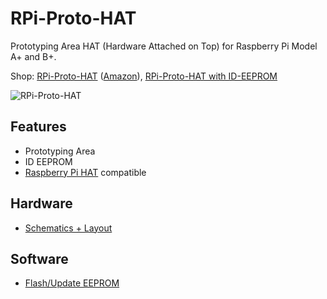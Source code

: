 # RPi-Proto-HAT
Prototyping Area HAT (Hardware Attached on Top) for Raspberry Pi Model A+ and B+.

Shop: 
[RPi-Proto-HAT](http://www.watterott.com/en/RPi-Proto-HAT) ([Amazon](http://www.amazon.de/RPi-Proto-HAT/dp/B00NBKXQPW)), 
[RPi-Proto-HAT with ID-EEPROM](http://www.watterott.com/en/RPi-Proto-HAT-ID-EEPROM)

![RPi-Proto-HAT](https://raw.github.com/watterott/RPi-Proto-HAT/master/img/rpi-proto-hat.jpg)


## Features
* Prototyping Area
* ID EEPROM
* [Raspberry Pi HAT](https://github.com/raspberrypi/hats) compatible


## Hardware
* [Schematics + Layout](https://github.com/watterott/RPi-Proto-HAT/tree/master/pcb)


## Software
* [Flash/Update EEPROM](https://github.com/watterott/RPi-Proto-HAT/blob/master/docu/EEPROM.md)
